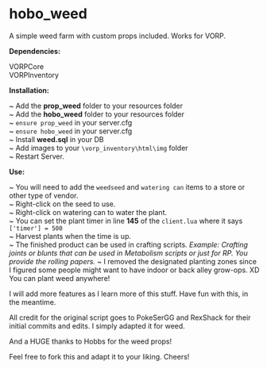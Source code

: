 # hobo_weed
A simple weed farm with custom props included. Works for VORP. 

**Dependencies:**

VORPCore  
VORPInventory

**Installation:**

~ Add the **prop_weed** folder to your resources folder  
~ Add the **hobo_weed** folder to your resources folder     
~ `ensure prop_weed` in your server.cfg   
~ `ensure hobo_weed` in your server.cfg     
~ Install **weed.sql** in your DB   
~ Add images to your `\vorp_inventory\html\img` folder  
~ Restart Server. 

**Use:**

~ You will need to add the `weedseed` and `watering can` items to a store or other type of vendor.  
~ Right-click on the seed to use.  
~ Right-click on watering can to water the plant.   
~ You can set the plant timer in line **145** of the `client.lua` where it says `['timer'] = 500`  
~ Harvest plants when the time is up.   
~ The finished product can be used in crafting scripts. *Example: Crafting joints or blunts that can be used in Metabolism scripts or just for RP. You provide the rolling papers.*
~ I removed the designated planting zones since I figured some people might want to have indoor or back alley grow-ops. XD You can plant weed anywhere! 

I will add more features as I learn more of this stuff. Have fun with this, in the meantime. 

All credit for the original script goes to PokeSerGG and RexShack for their initial commits and edits. I simply adapted it for weed. 

And a HUGE thanks to Hobbs for the weed props! 

Feel free to fork this and adapt it to your liking. Cheers!  
